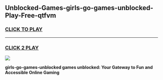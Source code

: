 
## Unblocked-Games-girls-go-games-unblocked-Play-Free-qtfvm
<h3>
<a href="https://premium76.site?title=girls-go-games-unblocked&ref=20M">CLICK TO PLAY</a></h3>
<hr>

<h3>
<a href="https://premium76.site?title=girls-go-games-unblocked&ref=20M">CLICK 2 PLAY</a>
  
</h3>

<a href="https://premium76.site?title=girls-go-games-unblocked&ref=19M"><img src="https://clearcache.store/games.png"></a>


**girls-go-games-unblocked games unblocked: Your Gateway to Fun and Accessible Online Gaming**
